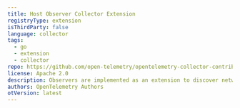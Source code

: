 ```yaml
---
title: Host Observer Collector Extension
registryType: extension
isThirdParty: false
language: collector
tags:
  - go
  - extension
  - collector
repo: https://github.com/open-telemetry/opentelemetry-collector-contrib/tree/main/extension/observer/
license: Apache 2.0
description: Observers are implemented as an extension to discover networked endpoints like a Kubernetes pod, Docker container, or local listening port. Currently available are observers for docker, ecs, ecs_task, host and k8s.
authors: OpenTelemetry Authors
otVersion: latest
---
```


